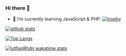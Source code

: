 ### Hi there 👋
- 🌱 I’m currently learning JavaScript & PHP.
[![trophy](https://github-profile-trophy.vercel.app/?username=gmnaqib&theme=dracula)](https://github.com/ryo-ma/github-profile-trophy)

[![github stats](https://github-readme-stats.vercel.app/api?username=gmnaqib&show_icons=true&theme=dracula&count_private=true)](https://github.com/anuraghazra/github-readme-stats)

[![Top Langs](https://github-readme-stats.vercel.app/api/top-langs/?username=gmnaqib&langs_count=8&layout=compact&theme=dracula)](https://github.com/anuraghazra/github-readme-stats)

[![lutfianRhdn wakatime stats](https://github-readme-stats.vercel.app/api/wakatime?username=gumilarmn&layout=compact&theme=dracula)](https://github.com/anuraghazra/github-readme-stats)
